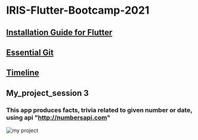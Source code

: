 # IRIS-Flutter-Bootcamp-2021

## [Installation Guide for Flutter](https://flutter.dev/docs/get-started/install)

## [Essential Git](https://github.com/IRIS-NITK/IRIS-RoR-Bootcamp-2020/blob/main/essential_git.md)

## [Timeline](/general/timeline.md)

## My_project_session 3
### This app produces facts, trivia related to given number or date, using api "http://numbersapi.com" 
![my project](https://user-images.githubusercontent.com/76653982/150633333-9988d190-5afc-43b4-9f6b-801ad9e3afd3.gif)
